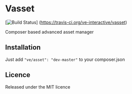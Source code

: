 Vasset
======

[![Build Status](https://travis-ci.org/ve-interactive/vasset.png)] (https://travis-ci.org/ve-interactive/vasset)

Composer based advanced asset manager

## Installation

Just add `"ve/asset": "dev-master"` to your composer.json

## Licence

Released under the MIT licence
